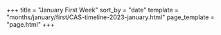 +++
title = "January First Week"
sort_by = "date"
template = "months/january/first/CAS-timeline-2023-january.html"
page_template = "page.html"
+++
